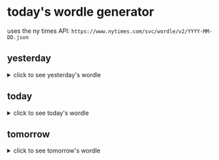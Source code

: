 # today's wordle generator

uses the ny times API: `https://www.nytimes.com/svc/wordle/v2/YYYY-MM-DD.json`

## yesterday

<details>
    <summary>click to see yesterday's wordle</summary>

    evoke

</details>

## today

<details>
    <summary>click to see today's wordle</summary>

    phone

</details>

## tomorrow

<details>
    <summary>click to see tomorrow's wordle</summary>

    daisy

</details>

